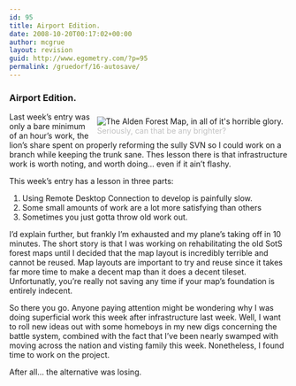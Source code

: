 ```yaml
---
id: 95
title: Airport Edition.
date: 2008-10-20T00:17:02+00:00
author: mcgrue
layout: revision
guid: http://www.egometry.com/?p=95
permalink: /gruedorf/16-autosave/
---
```

### Airport Edition.

<div style="float: right; padding: 4px; margin: 4px;">
  <img src=/files/gruedorf_challenge/009/2007-12-09_baaaad.png alt="The Alden Forest Map, in all of it's horrible glory."><br /> <span style="color: silver; font-size: -1;">Seriously, can that be any brighter?</div> 
  
  <p>
    Last week&#8217;s entry was only a bare minimum of an hour&#8217;s work, the lion&#8217;s share spent on properly reforming the sully SVN so I could work on a branch while keeping the trunk sane. Thes lesson there is that infrastructure work is worth noting, and worth doing&#8230; even if it ain&#8217;t flashy.
  </p>
  
  <p>
    This week&#8217;s entry has a lesson in three parts:
  </p>
  
  <ol>
    <li>
      Using Remote Desktop Connection to develop is painfully slow.
    </li>
    <li>
      Some small amounts of work are a lot more satisfying than others
    </li>
    <li>
      Sometimes you just gotta throw old work out.
    </li>
  </ol>
  
  <p>
    I&#8217;d explain further, but frankly I&#8217;m exhausted and my plane&#8217;s taking off in 10 minutes. The short story is that I was working on rehabilitating the old SotS forest maps until I decided that the map layout is incredibly terrible and cannot be reused. Map layouts are important to try and reuse since it takes far more time to make a decent map than it does a decent tileset. Unfortunatly, you&#8217;re really not saving any time if your map&#8217;s foundation is entirely indecent.
  </p>
  
  <p>
    So there you go. Anyone paying attention might be wondering why I was doing superficial work this week after infrastructure last week. Well, I want to roll new ideas out with some homeboys in my new digs concerning the battle system, combined with the fact that I&#8217;ve been nearly swamped with moving across the nation and visting family this week. Nonetheless, I found time to work on the project.
  </p>
  
  <p>
    After all&#8230; the alternative was losing.
  </p>